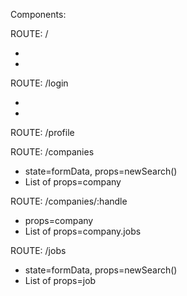 Components:

<NavigationBar />

ROUTE: /
<Jobly>

- <AnonymousPage>
- <LoggedInPage>

ROUTE: /login
<Auth>

- <LoginForm>
- <SignupForm>

ROUTE: /profile
<UserProfile>

ROUTE: /companies
<CompaniesList />

- <SearchForm/> state=formData, props=newSearch()
- List of <CompanyListItem /> props=company

ROUTE: /companies/:handle
<CompanyProfile />

- <CompanyDetail> props=company
- List of <JobListItem /> props=company.jobs

ROUTE: /jobs
<JobsList />

- <SearchForm /> state=formData, props=newSearch()
- List of <JobListItem /> props=job
